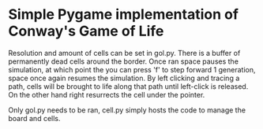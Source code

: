 # Simple Pygame implementation of Conway's Game of Life
Resolution and amount of cells can be set in gol.py. There is a buffer of permanently dead cells around the border.
Once ran space pauses the simulation, at which point the you can press 'f' to step forward 1 generation, space once again resumes the simulation. By left clicking and tracing a path, cells will be brought to life along that path until left-click is released. On the other hand right resurrects the cell under the pointer.

Only gol.py needs to be ran, cell.py simply hosts the code to manage the board and cells.
